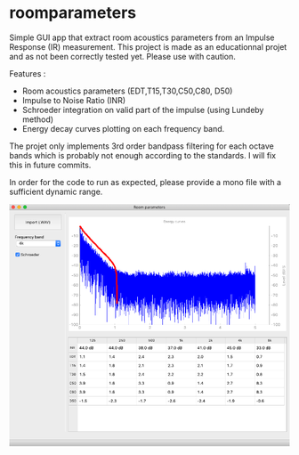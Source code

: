 # roomparameters

Simple GUI app that extract room acoustics parameters from an Impulse Response (IR) measurement. This project is made as an educationnal projet and as not been correctly tested yet. Please use with caution.

Features :
- Room acoustics parameters (EDT,T15,T30,C50,C80, D50)
- Impulse to Noise Ratio (INR)
- Schroeder integration on valid part of the impulse (using Lundeby method)
- Energy decay curves plotting on each frequency band.

The projet only implements 3rd order bandpass filtering for each octave bands which is probably not enough according to the standards. I will fix this in future commits.

In order for the code to run as expected, please provide a mono file with a sufficient dynamic range.

![Alt text](roomparameters.png?raw=true "Main Window")
